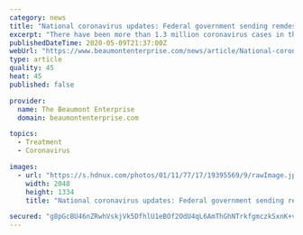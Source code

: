 ```yaml
---
category: news
title: "National coronavirus updates: ﻿Federal government sending remdesivir supplies to six states"
excerpt: "There have been more than 1.3 million coronavirus cases in the United States, according to the Johns Hopkins University tally. The U.S. death toll has surpassed 78,000"
publishedDateTime: 2020-05-09T21:37:00Z
webUrl: "https://www.beaumontenterprise.com/news/article/National-coronavirus-updates-Triple-drug-therapy-15258601.php"
type: article
quality: 45
heat: 45
published: false

provider:
  name: The Beaumont Enterprise
  domain: beaumontenterprise.com

topics:
  - Treatment
  - Coronavirus

images:
  - url: "https://s.hdnux.com/photos/01/11/77/17/19395569/9/rawImage.jpg"
    width: 2048
    height: 1334
    title: "National coronavirus updates: ﻿Federal government sending remdesivir supplies to six states"

secured: "g8pGcBU46nZRwhVskjVk5DfhlU1eBOf2OdU4qL6AmThGhNTrkfgmczkSxnK+vi20Bhx1F/jqJhB1VHy6PQSyHFOAD9J2k6vZcJZl+rfaWB8hLidnY0LMRNdC0Uv5yFeffnVguBRH3Qk8MMySwucfd0pmf2vQXdcdCdTD1Q6i/0sBwedc6ktaIMn1bsQU7SgHVCdpBmfM5rvGIEMJclXNagwfOnCNeAgJ6kzguPKWt8KlHXDSvMCRmRY+6+fE31F3wRikwJlxCtbcjCqA1G1ZjHgDlAmUkpCOB/OWI8AKhM/5jNeW9vydqUtML8fR68hv;8NkvjTNGY79zDkLMnIvvMw=="
---
```


